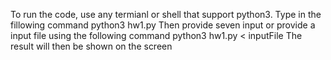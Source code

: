 To run the code, use any termianl or shell that support python3. 
Type in the fillowing command
	python3 hw1.py
Then provide seven input or provide a input file using the following command
	python3 hw1.py < inputFile
The result will then be shown on the screen
